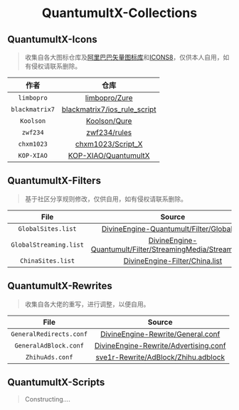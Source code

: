 <h1 align='center'>QuantumultX-Collections</h1>

## QuantumultX-Icons

> 收集自各大图标仓库及[阿里巴巴矢量图标库](https://www.iconfont.cn/)和[ICONS8](https://icons8.com/icons)，仅供本人自用，如有侵权请联系删除。

|作者|仓库|
|:---:|:---:|
|`limbopro`|[limbopro/Zure](https://github.com/limbopro/Zure)|
|`blackmatrix7`|[blackmatrix7/ios_rule_script](https://github.com/blackmatrix7/ios_rule_script)|
|`Koolson`|[Koolson/Qure](https://github.com/Koolson/Qure)|
|`zwf234`|[zwf234/rules](https://github.com/zwf234/rules)|
|`chxm1023`|[chxm1023/Script_X](https://github.com/chxm1023/Script_X)|
|`KOP-XIAO`|[KOP-XIAO/QuantumultX](https://github.com/KOP-XIAO/QuantumultX)|

## QuantumultX-Filters
> 基于社区分享规则修改，仅供自用，如有侵权请联系删除。

|File|Source|
|:---:|:---:|
|`GlobalSites.list`| [DivineEngine-Quantumult/Filter/Global.list](https://raw.githubusercontent.com/DivineEngine/Profiles/master/Quantumult/Filter/Global.list)|
|`GlobalStreaming.list`| [DivineEngine-Quantumult/Filter/StreamingMedia/Streaming.list](https://raw.githubusercontent.com/DivineEngine/Profiles/master/Quantumult/Filter/StreamingMedia/Streaming.list)|
|`ChinaSites.list`|[DivineEngine-Filter/China.list](https://raw.githubusercontent.com/DivineEngine/Profiles/master/Quantumult/Filter/China.list)|


## QuantumultX-Rewrites
> 收集自各大佬的重写，进行调整，以便自用。

|File|Source|
|:---:|:---:|
|`GeneralRedirects.conf`|[DivineEngine-Rewrite/General.conf](https://raw.githubusercontent.com/DivineEngine/Profiles/master/Quantumult/Rewrite/General.conf)|
|`GeneralAdBlock.conf`|[DivineEngine-Rewrite/Advertising.conf](https://github.com/DivineEngine/Profiles/blob/master/Quantumult/Rewrite/Block/Advertising.conf)|
|`ZhihuAds.conf`|[sve1r-Rewrite/AdBlock/Zhihu.adblock](https://raw.githubusercontent.com/sve1r/Rules-For-Quantumult-X/main/Rewrite/AdBlock/Zhihu.adblock)|


## QuantumultX-Scripts



> Constructing....